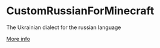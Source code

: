 # CustomRussianForMinecraft
The Ukrainian dialect for the russian language

[More info](https://den4enko.github.io/CustomRussianForMinecraft/)
